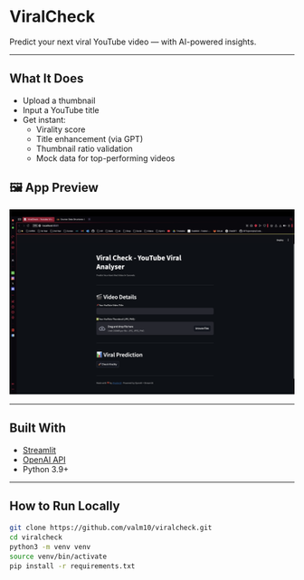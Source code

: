 # ViralCheck 

Predict your next viral YouTube video — with AI-powered insights.

---

## What It Does

- Upload a thumbnail
- Input a YouTube title
- Get instant:
  - Virality score
  - Title enhancement (via GPT)
  - Thumbnail ratio validation
  - Mock data for top-performing videos
 
## 🖼 App Preview

![Screenshot](static/sample.png)

---

## Built With

- [Streamlit](https://streamlit.io/)
- [OpenAI API](https://platform.openai.com/)
- Python 3.9+

---

## How to Run Locally

```bash
git clone https://github.com/valm10/viralcheck.git
cd viralcheck
python3 -m venv venv
source venv/bin/activate
pip install -r requirements.txt
